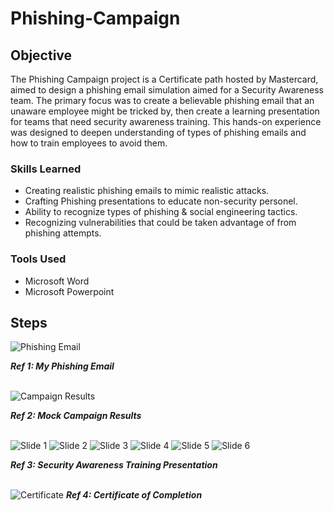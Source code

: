 # Phishing-Campaign

## Objective

The Phishing Campaign project is a Certificate path hosted by Mastercard, aimed to design a phishing email simulation aimed for a Security Awareness team. The primary focus was to create a believable phishing email that an unaware employee might be tricked by, then create a learning presentation for teams that need security awareness training. This hands-on experience was designed to deepen understanding of types of phishing emails and how to train employees to avoid them.

### Skills Learned

- Creating realistic phishing emails to mimic realistic attacks.
- Crafting Phishing presentations to educate non-security personel.
- Ability to recognize types of phishing & social engineering tactics.
- Recognizing vulnerabilities that could be taken advantage of from phishing attempts. 

### Tools Used

- Microsoft Word
- Microsoft Powerpoint

## Steps
![Phishing Email](https://github.com/user-attachments/assets/189ecd5e-c392-44c1-bed4-de30cc9f02a4)

  ***Ref 1: My Phishing Email***
  
<br/>![Campaign Results](https://github.com/user-attachments/assets/d36dbf0c-3fbe-41cc-bec7-42d5b1dabe47)

  ***Ref 2: Mock Campaign Results***
  
<br/>![Slide 1](https://github.com/user-attachments/assets/cd08abce-de47-4c77-9960-431fbd1c9ccb)
![Slide 2](https://github.com/user-attachments/assets/73368f0a-6ab7-4b22-9ce5-d8b3dd46231e)
![Slide 3](https://github.com/user-attachments/assets/eb90142f-217e-4ea1-a069-2a0ae2d56012)
![Slide 4](https://github.com/user-attachments/assets/ff36ec0f-4eb5-420c-8ba7-6f5c96460a50)
![Slide 5](https://github.com/user-attachments/assets/cb97b238-77f7-4cfd-b42a-80b0ada01d4e)
![Slide 6](https://github.com/user-attachments/assets/9c89b98a-6b3b-4189-a1e8-6d33448c16d4)

  ***Ref 3: Security Awareness Training Presentation***
  
<br/>![Certificate](https://github.com/user-attachments/assets/fc12d3f0-b81f-4c6b-9849-5ab02dcda0fe)
  ***Ref 4: Certificate of Completion***
